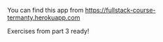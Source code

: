 You can find this app from https://fullstack-course-termanty.herokuapp.com

Exercises from part 3 ready!
